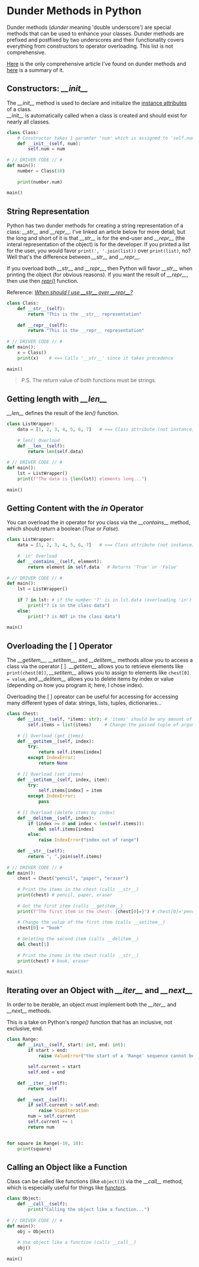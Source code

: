 # Dunder Methods in Python
Dunder methods (_dunder_ meaning 'double underscore') are special methods that can be used to enhance your classes. Dunder methods are prefixed and postfixed by two underscores
and their functionality covers everything from constructors to operator overloading. This list is not comprehensive.

[Here](https://levelup.gitconnected.com/python-dunder-methods-ea98ceabad15) is the only comprehensive article I've found on dunder methods and [here](https://dbader.org/blog/python-dunder-methods) is a summary of it.

## Constructors: _\_\_init\_\__
The _\_\_init\_\__ method is used to declare and initialize the [instance attributes](https://github.com/EthanC2/Notes-and-Writeups/blob/main/Python/Object-oriented%20Programming/Classes.md#instance-attributes) of a class. <br />
_\_\_init\_\__ is automatically called when a class is created and should exist for nearly all classes.

```Python
class Class:
    # Constructor takes 1 paramter 'num' which is assigned to 'self.num'
    def __init__(self, num):
        self.num = num
      
# // DRIVER CODE // #
def main():
    number = Class(10)
    
    print(number.num)
    
main()
```

## String Representation
Python has two dunder methods for creating a string representation of a class: _\_\_str\_\__ and _\_\_repr\_\__. I've linked an article below for more detail,
but the long and short of it is that _\_\_str\_\__ is for the end-user and _\_\_repr\_\__ (the interal representation of the object) is for the developer. If you 
printed a list for the user, you would favor `print(', '.join(list))` over `print(list)`, no? Well that's the difference between _\_\_str\_\__ and _\_\_repr\_\__.

If you overload both _\_\_str\_\__ and _\_\_repr\_\__, then Python will favor _\_\_str\_\__ when printing the object (for obvious reasons). If you want the result
of _\_\_repr\_\__, then use then [_repr()_](https://www.programiz.com/python-programming/methods/built-in/repr) function.

Reference: [_When should I use \_\_str\_\_ over \_\_repr\_\_?_](https://stackoverflow.com/questions/1436703/what-is-the-difference-between-str-and-repr)

```Python
class Class:
    def __str__(self):
        return "This is the __str__ representation"
        
    def __repr__(self):
        return "This is the __repr__ representation"
     
# // DRIVER CODE // # 
def main():
    x = Class()
    print(x)    # <== Calls '__str__' since it takes precedence
    
main()
```
> P.S. The return value of both functions must be strings.

## Getting length with _\_\_len\_\__
_\_\_len\_\__ defines the result of the _len()_ function.

```Python
class ListWrapper:
    data = [1, 2, 3, 4, 5, 6, 7]   # <== Class attribute (not instance)
    
    # len() Overload
    def __len__(self):
        return len(self.data)
      
# // DRIVER CODE // #
def main():
    lst = ListWrapper()
    print(f"The data is {len(lst)} elements long...")
    
main()
```

## Getting Content with the _in_ Operator
You can overload the _in_ operator for you class via the _\_\_contains\_\__ method, which should return a boolean (_True_ or _False_).

```Python
class ListWrapper:
    data = [1, 2, 3, 4, 5, 6, 7]   # <== Class attribute (not instance)
       
    # 'in' Overload 
    def __contains__(self, element):
        return element in self.data   # Returns 'True' or 'False'
      
# // DRIVER CODE // #
def main():
    lst = ListWrapper()
    
    if 7 in lst: # if the number '7' is in lst.data (overloading 'in')
        print("7 is in the class data")
    else:
        print("7 is NOT in the class data")
    
main()
```

## Overloading the \[ \] Operator
The _\_\_getitem\_\__, _\_\_setitem\_\__, and _\_\_delitem\_\__  methods allow you to access a class via the operator \[ \]. _\_\_getitem\_\__ allows you to retrieve elements like 
`print(chest[0])`,  _\_\_setitem\_\__ allows you to assign to elements like `chest[0] = value`, and  _\_\_delitem\_\__ allows you to delete items by index or value (depending
on how you program it; here, I chose index).

Overloading the \[ \] opreator can be useful for accessing for accessing many different types of data: strings, lists, tuples, dictionaries...
```Python
class Chest:
    def __init__(self, *items: str): # 'items' should be any amount of strings)
        self.items = list(items)     # Change the passed tuple of arguments into a list
    
    # [] Overload (get items)
    def __getitem__(self, index):
        try:
            return self.items[index]
        except IndexError:
            return None
    
    # [] Overload (set items)
    def __setitem__(self, index, item):
        try:
            self.items[index] = item 
        except IndexError:
            pass
        
    # [] Overload (delete items by index)
    def __delitem__(self, index):
        if (index >= 0 and index < len(self.items)):
            del self.items[index]
        else:
            raise IndexError("index out of range")
    
    def __str__(self):
        return ", ".join(self.items)
     
# // DRIVER CODE // # 
def main():
    chest = Chest("pencil", "paper", "eraser")
    
    # Print the items in the chest (calls __str__)
    print(chest) # pencil, paper, eraser
    
    # Get the first item (calls __getitem__)
    print(f"The first item in the chest: {chest[0]=}") # chest[0]='pencil'
    
    # Change the value of the first item (calls __setitem__)
    chest[0] = "book"
    
    # Deleting the second item (calls __delitem__)
    del chest[1]
    
    # Print the items in the chest (calls __str__)
    print(chest) # book, eraser
    
main()
```

## Iterating over an Object with _\_\_iter\_\__ and _\_\_next\_\__
In order to be iterable, an object must implement both the _\_\_iter\_\__ and _\_\_next\_\__ methods. <br />

This is a take on Python's _range()_ function that has an inclusive, not exclusive, end.
```Python
class Range:
    def __init__(self, start: int, end: int):
        if start > end:
            raise ValueError("the start of a 'Range' sequence cannot be greater than the end")
        
        self.current = start
        self.end = end
        
    def __iter__(self):
        return self
        
    def __next__(self):
        if self.current > self.end:
            raise StopIteration
        num = self.current 
        self.current += 1
        return num
        

for square in Range(-10, 10):
    print(square)
```

## Calling an Object like a Function
Class can be called like functions (like `object()`) via the _\_\_call\_\__ method, which is especially useful for things like [functors](https://www.geeksforgeeks.org/functors-use-python/).

```Python
class Object:
    def __call__(self):
        print("Calling the object like a function...")
      
# // DRIVER CODE // #
def main():
    obj = Object()
    
    # Use object like a function (calls __call__)
    obj()
    
main()
```
